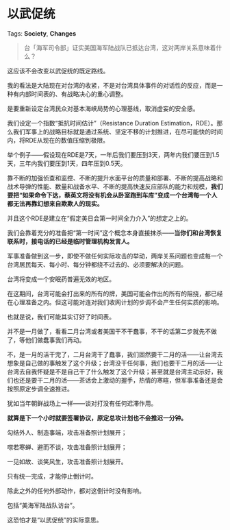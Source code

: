 # 以武促统

Tags: **Society**, **Changes**

> 台「海军司令部」证实美国海军陆战队已抵达台湾，这对两岸关系意味着什么？



这应该不会改变以武促统的既定路线。

我的看法是大陆现在对台湾的收紧，不是对台湾具体事件的对话性的反应，而是一种有内部时间表的、有战略决心的重心调整。

是要重新设定台湾民众对基本海峡局势的心理基线，取消虚妄的安全感。

我们设定一个指数“抵抗时间估计”（Resistance Duration Estimation，RDE）。那么我们军事上的战略目标就是通过系统、坚定不移的计划推进，在尽可能快的时间内，将RDE从现在的数值压缩到极限。

举个例子——假设现在RDE是7天，一年后我们要压到3天，两年内我们要压到1.5天，三年内我们要压到1天，四年压到0.5天。

靠不断的加强侦查和监控、不断的提升水面平台的质量和部署、不断的提高战略和战术导弹的性能、数量和战备水平、不断的提高快速反应部队的能力和规模，**我们要把“如果命令下达，蔡英文将没有机会从卧室跑到车库”变成一个台湾每一个人都无法再靠幻想来自欺欺人的现实。**

并且这个RDE是建立在“假定美日会第一时间全力介入”的想定之上的。

我们会靠着充分的准备把“第一时间”这个概念本身直接抹杀——**当你们和台湾恢复联系时，接电话的已经是临时管理机构发言人。**

军事准备做到这一步，即使不做任何实际攻击的举动，两岸关系问题也变成每一个台湾居民每天、每小时、每分钟都绕不过去的、必须要解决的问题。

台湾将变成一个安眠药普遍无效的地区。

在这期间，台湾可能会打出来的所有的牌，美国可能会作出的所有的阻挠，都已经在心理准备之内。但这可能对连对我们收网计划的步调不会产生任何实质的影响。

也就是说，我们可能其实订好了时间表。

并不是一月做了，看看二月台湾或者美国干不干蠢事，不干的话第二步就先不做了，等他们做蠢事我们再动。

不，是一月的活干完了，二月台湾干了蠢事，我们固然要干二月的活——让台湾去想象是自己做的事触发了这个升级；台湾没干任何事，我们也要干二月的活——让台湾去自我怀疑是不是自己干了什么触发了这个升级；甚至就是台湾主动示好，我们也还是要干二月的活——茶话会上激动的握手，热情的寒暄，但军事准备还是会按照原定步调全速推进。

犹如当年朝鲜战场上一样——谈对打没有任何迟滞作用。

**就算是下一个小时就要签署协议，原定总攻计划也不会推迟一分钟。**

  


勾结外人、制造事端，攻击准备照计划展开；

噤若寒蝉、避而不谈，攻击准备照计划展开；

一见如故、谈笑风生，攻击准备照计划展开。

  


只有统一完成，才能停止倒计时。

除此之外的任何外部动作，都对这倒计时没有影响。

包括“美海军陆战队访台”。

这恐怕才是“以武促统”的实际意思。



